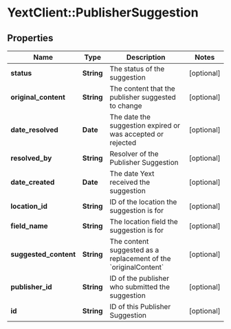 # YextClient::PublisherSuggestion

## Properties
Name | Type | Description | Notes
------------ | ------------- | ------------- | -------------
**status** | **String** | The status of the suggestion | [optional] 
**original_content** | **String** | The content that the publisher suggested to change  | [optional] 
**date_resolved** | **Date** | The date the suggestion expired or was accepted or rejected | [optional] 
**resolved_by** | **String** | Resolver of the Publisher Suggestion | [optional] 
**date_created** | **Date** | The date Yext received the suggestion | [optional] 
**location_id** | **String** | ID of the location the suggestion is for | [optional] 
**field_name** | **String** | The location field the suggestion is for | [optional] 
**suggested_content** | **String** | The content suggested as a replacement of the &#x60;originalContent&#x60; | [optional] 
**publisher_id** | **String** | ID of the publisher who submitted the suggestion | [optional] 
**id** | **String** | ID of this Publisher Suggestion | [optional] 


